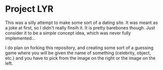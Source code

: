 # Project LYR

This was a silly attempt to make some sort of a dating site. It was meant as a joke at first, so I didn't really finsih it.
It is pretty barebones though. Just consider it to be a simple concept idea, which was never fully implemented...

I do plan on forking this repository, and creating some sort of a guessing game where you will be given the name of something (celebrity, object, etc.) and you have to pick from the image on the right or the image on the left.
